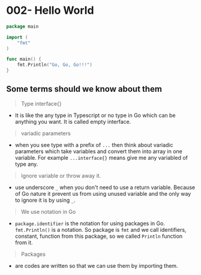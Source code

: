 # 002- Hello World

```go
package main

import (
	"fmt"
)

func main() {
	fmt.Println("Go, Go, Go!!!")
}
```

## Some terms should we know about them


> Type interface{}
- It is like the any type in Typescript or no type in Go which can be anything you want. It is called empty interface.

> variadic parameters
- when you see type with a prefix of `...` then think about variadic parameters which take variables and convert them into array in one variable. For example `...interface{}` means give me any variabled of type any.

> Ignore variable or throw away it.
- use underscore `_` when you don't need to use a return variable. Because of Go nature it prevent us from using unused variable and the only way to ignore it is by using `_`.

> We use notation in Go
- `package.identifier` is the notation for using packages in Go. `fmt.Println()` is a notation. So package is `fmt` and we call identifiers, constant, function from this package, so we called `Println` function from it.

> Packages
- are codes are written so that we can use them by importing them.